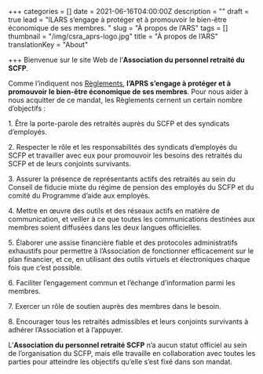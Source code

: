 +++
categories = []
date = 2021-06-16T04:00:00Z
description = ""
draft = true
lead = "lLARS s’engage à protéger et à promouvoir le bien-être économique de ses membres. "
slug = "À propos de l’ARS"
tags = []
thumbnail = "/img/csra_aprs-logo.jpg"
title = "À propos de l’ARS"
translationKey = "About"

+++
Bienvenue sur le site Web de l’**Association du personnel retraité du SCFP**.

Comme l’indiquent nos [Règlements](https://retraitesduscfp.ca/by-laws/), **l’APRS s’engage à protéger et à promouvoir le bien-être économique de ses membres**. Pour nous aider à nous acquitter de ce mandat, les Règlements cernent un certain nombre d’objectifs :

1\. Être la porte-parole des retraités auprès du SCFP et des syndicats d’employés.

2\. Respecter le rôle et les responsabilités des syndicats d’employés du SCFP et travailler avec eux pour promouvoir les besoins des retraités du SCFP et de leurs conjoints survivants.

3\. Assurer la présence de représentants actifs des retraités au sein du Conseil de fiducie mixte du régime de pension des employés du SCFP et du comité du Programme d’aide aux employés.

4\. Mettre en œuvre des outils et des réseaux actifs en matière de communication, et veiller à ce que toutes les communications destinées aux membres soient diffusées dans les deux langues officielles.

5\. Élaborer une assise financière fiable et des protocoles administratifs exhaustifs pour permettre à l’Association de fonctionner efficacement sur le plan financier, et ce, en utilisant des outils virtuels et électroniques chaque fois que c’est possible.

6\. Faciliter l’engagement commun et l’échange d’information parmi les membres.

7\. Exercer un rôle de soutien auprès des membres dans le besoin.

8\. Encourager tous les retraités admissibles et leurs conjoints survivants à adhérer l’Association et à l’appuyer.

L’**Association du personnel retraité SCFP** n’a aucun statut officiel au sein de l’organisation du SCFP, mais elle travaille en collaboration avec toutes les parties pour atteindre les objectifs qu’elle s’est fixé dans son mandat.